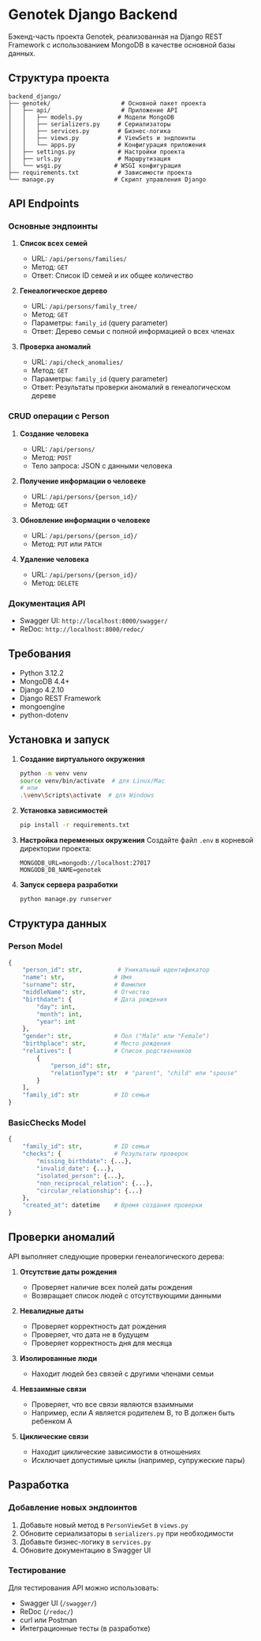 # Genotek Django Backend

Бэкенд-часть проекта Genotek, реализованная на Django REST Framework с использованием MongoDB в качестве основной базы данных.

## Структура проекта

```
backend_django/
├── genotek/                    # Основной пакет проекта
│   ├── api/                    # Приложение API
│   │   ├── models.py          # Модели MongoDB
│   │   ├── serializers.py     # Сериализаторы
│   │   ├── services.py        # Бизнес-логика
│   │   ├── views.py           # ViewSets и эндпоинты
│   │   └── apps.py            # Конфигурация приложения
│   ├── settings.py            # Настройки проекта
│   ├── urls.py                # Маршрутизация
│   └── wsgi.py               # WSGI конфигурация
├── requirements.txt           # Зависимости проекта
└── manage.py                 # Скрипт управления Django
```

## API Endpoints

### Основные эндпоинты

1. **Список всех семей**
   - URL: `/api/persons/families/`
   - Метод: `GET`
   - Ответ: Список ID семей и их общее количество

2. **Генеалогическое дерево**
   - URL: `/api/persons/family_tree/`
   - Метод: `GET`
   - Параметры: `family_id` (query parameter)
   - Ответ: Дерево семьи с полной информацией о всех членах

3. **Проверка аномалий**
   - URL: `/api/check_anomalies/`
   - Метод: `GET`
   - Параметры: `family_id` (query parameter)
   - Ответ: Результаты проверки аномалий в генеалогическом дереве

### CRUD операции с Person

1. **Создание человека**
   - URL: `/api/persons/`
   - Метод: `POST`
   - Тело запроса: JSON с данными человека

2. **Получение информации о человеке**
   - URL: `/api/persons/{person_id}/`
   - Метод: `GET`

3. **Обновление информации о человеке**
   - URL: `/api/persons/{person_id}/`
   - Метод: `PUT` или `PATCH`

4. **Удаление человека**
   - URL: `/api/persons/{person_id}/`
   - Метод: `DELETE`

### Документация API

- Swagger UI: `http://localhost:8000/swagger/`
- ReDoc: `http://localhost:8000/redoc/`

## Требования

- Python 3.12.2
- MongoDB 4.4+
- Django 4.2.10
- Django REST Framework
- mongoengine
- python-dotenv

## Установка и запуск

1. **Создание виртуального окружения**
   ```bash
   python -m venv venv
   source venv/bin/activate  # для Linux/Mac
   # или
   .\venv\Scripts\activate  # для Windows
   ```

2. **Установка зависимостей**
   ```bash
   pip install -r requirements.txt
   ```

3. **Настройка переменных окружения**
   Создайте файл `.env` в корневой директории проекта:
   ```
   MONGODB_URL=mongodb://localhost:27017
   MONGODB_DB_NAME=genotek
   ```

4. **Запуск сервера разработки**
   ```bash
   python manage.py runserver
   ```

## Структура данных

### Person Model
```python
{
    "person_id": str,          # Уникальный идентификатор
    "name": str,              # Имя
    "surname": str,           # Фамилия
    "middleName": str,        # Отчество
    "birthdate": {            # Дата рождения
        "day": int,
        "month": int,
        "year": int
    },
    "gender": str,            # Пол ("Male" или "Female")
    "birthplace": str,        # Место рождения
    "relatives": [            # Список родственников
        {
            "person_id": str,
            "relationType": str  # "parent", "child" или "spouse"
        }
    ],
    "family_id": str          # ID семьи
}
```

### BasicChecks Model
```python
{
    "family_id": str,         # ID семьи
    "checks": {               # Результаты проверок
        "missing_birthdate": {...},
        "invalid_date": {...},
        "isolated_person": {...},
        "non_reciprocal_relation": {...},
        "circular_relationship": {...}
    },
    "created_at": datetime    # Время создания проверки
}
```

## Проверки аномалий

API выполняет следующие проверки генеалогического дерева:

1. **Отсутствие даты рождения**
   - Проверяет наличие всех полей даты рождения
   - Возвращает список людей с отсутствующими данными

2. **Невалидные даты**
   - Проверяет корректность дат рождения
   - Проверяет, что дата не в будущем
   - Проверяет корректность дня для месяца

3. **Изолированные люди**
   - Находит людей без связей с другими членами семьи

4. **Невзаимные связи**
   - Проверяет, что все связи являются взаимными
   - Например, если A является родителем B, то B должен быть ребенком A

5. **Циклические связи**
   - Находит циклические зависимости в отношениях
   - Исключает допустимые циклы (например, супружеские пары)

## Разработка

### Добавление новых эндпоинтов

1. Добавьте новый метод в `PersonViewSet` в `views.py`
2. Обновите сериализаторы в `serializers.py` при необходимости
3. Добавьте бизнес-логику в `services.py`
4. Обновите документацию в Swagger UI

### Тестирование

Для тестирования API можно использовать:
- Swagger UI (`/swagger/`)
- ReDoc (`/redoc/`)
- curl или Postman
- Интеграционные тесты (в разработке) 